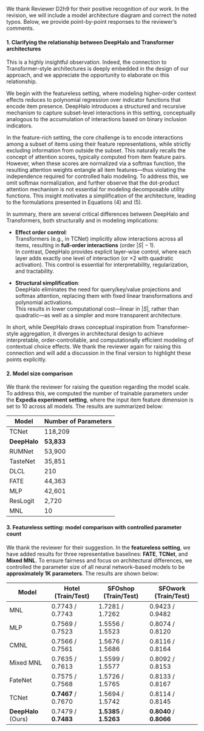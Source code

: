 We thank Reviewer D2h9 for their positive recognition of our work. In the revision, we will include a model architecture diagram and correct the noted typos. Below, we provide point-by-point responses to the reviewer’s comments.


#### 1. Clarifying the relationship between DeepHalo and Transformer architectures

This is a highly insightful observation. Indeed, the connection to Transformer-style architectures is deeply embedded in the design of our approach, and we appreciate the opportunity to elaborate on this relationship.

We begin with the featureless setting, where modeling higher-order context effects reduces to polynomial regression over indicator functions that encode item presence. DeepHalo introduces a structured and recursive mechanism to capture subset-level interactions in this setting, conceptually analogous to the accumulation of interactions based on binary inclusion indicators.

In the feature-rich setting, the core challenge is to encode interactions among a subset of items using their feature representations, while strictly excluding information from outside the subset. This naturally recalls the concept of attention scores, typically computed from item feature pairs. However, when these scores are normalized via a softmax function, the resulting attention weights entangle all item features—thus violating the independence required for controlled halo modeling. To address this, we omit softmax normalization, and further observe that the dot-product attention mechanism is not essential for modeling decomposable utility functions. This insight motivates a simplification of the architecture, leading to the formulations presented in Equations (4) and (5).

In summary, there are several critical differences between DeepHalo and Transformers, both structurally and in modeling implications:

- **Effect order control**:  
  Transformers (e.g., in TCNet) implicitly allow interactions across all items, resulting in **full-order interactions** (order $|S| - 1$).  
  In contrast, DeepHalo provides explicit layer-wise control, where each layer adds exactly one level of interaction (or $\times 2$ with quadratic activation). This control is essential for interpretability, regularization, and tractability.

- **Structural simplification**:  
  DeepHalo eliminates the need for query/key/value projections and softmax attention, replacing them with fixed linear transformations and polynomial activations.  
  This results in lower computational cost—linear in $|S|$, rather than quadratic—as well as a simpler and more transparent architecture.

In short, while DeepHalo draws conceptual inspiration from Transformer-style aggregation, it diverges in architectural design to achieve interpretable, order-controllable, and computationally efficient modeling of contextual choice effects. We thank the reviewer again for raising this connection and will add a discussion in the final version to highlight these points explicitly.

#### 2. Model size comparison

We thank the reviewer for raising the question regarding the model scale. To address this, we computed the number of trainable parameters under the **Expedia experiment setting**, where the input item feature dimension is set to 10 across all models. The results are summarized below:

| Model      | Number of Parameters |
|------------|----------------------|
| TCNet      | 118,209              |
| **DeepHalo**   | **53,833**               |
| RUMNet     | 53,900               |
| TasteNet   | 35,851               |
| DLCL       | 210                  |
| FATE       | 44,363               |
| MLP        | 42,601               |
| ResLogit   | 2,720                |
| MNL        | 10                   |

#### 3. Featureless setting: model comparison with controlled parameter count

We thank the reviewer for their suggestion. In the **featureless setting**, we have added results for three representative baselines: **FATE**, **TCNet**, and **Mixed MNL**. To ensure fairness and focus on architectural differences, we controlled the parameter size of all neural network–based models to be **approximately 1K parameters**. The results are shown below:

| Model         | Hotel (Train/Test) | SFOshop (Train/Test) | SFOwork (Train/Test) |
|---------------|--------------------|------------------------|-----------------------|
| MNL           | 0.7743 / 0.7743    | 1.7281 / 1.7262        | 0.9423 / 0.9482       |
| MLP           | 0.7569 / 0.7523    | 1.5556 / 1.5523        | 0.8074 / 0.8120       |
| CMNL          | 0.7566 / 0.7561    | 1.5676 / 1.5686        | 0.8116 / 0.8164       |
| Mixed MNL     | 0.7635 / 0.7613    | 1.5599 / 1.5577        | 0.8092 / 0.8153       |
| FateNet       | 0.7575 / 0.7568    | 1.5726 / 1.5765        | 0.8133 / 0.8167       |
| TCNet         | **0.7467** / 0.7670| 1.5694 / 1.5742        | 0.8114 / 0.8145       |
| **DeepHalo** (Ours) | 0.7479 / **0.7483** | **1.5385** / **1.5263** | **0.8040** / **0.8066** |

